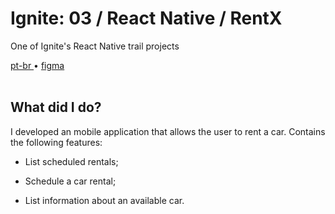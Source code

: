 <div valing="top">
  <h1>Ignite: 03 / React Native / RentX</h1>
  <p>One of Ignite's React Native trail projects</p>
  <nav>
    <div id="repository-buttons"/>
    <a class="navigation-link disabled" href="https://github.com/L-Marcel/ignite-03-react-native-rentx/blob/main/README.md" target="__blank__">
      pt-br
    </a>
    <span class="disabled">•</span>
    <a class="navigation-link" href="https://www.figma.com/file/4ojyGi2mGuQaGK0sUHMAqB/RentX-Ignite?node-id=22%3A201&t=oB3MXwO3lxGi0GMb-1" target="__blank__">
      figma
    </a>
  </nav>
</div>

<br/>

<div id="grid">
  <div id="grid-item">
    <h2>What did I <span>do</span>?</h2>
    <p>I developed an mobile application that allows the user to <span>rent a car</span>. Contains the following features:</p>
    <ul>
      <li id="checked"><p>List scheduled rentals;</p></li>
      <li id="checked"><p>Schedule a car rental;</p></li>
      <li id="checked"><p>List information about an available car.</p></li>
    </ul>
  </div>
</div>
